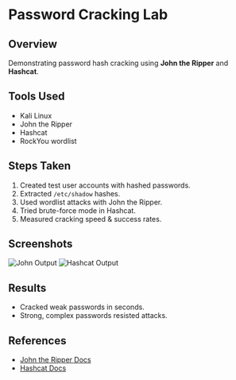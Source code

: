 # Password Cracking Lab

## Overview
Demonstrating password hash cracking using **John the Ripper** and **Hashcat**.

## Tools Used
- Kali Linux
- John the Ripper
- Hashcat
- RockYou wordlist

## Steps Taken
1. Created test user accounts with hashed passwords.
2. Extracted `/etc/shadow` hashes.
3. Used wordlist attacks with John the Ripper.
4. Tried brute-force mode in Hashcat.
5. Measured cracking speed & success rates.

## Screenshots
![John Output](images/john-output.png)
![Hashcat Output](images/hashcat-output.png)

## Results
- Cracked weak passwords in seconds.
- Strong, complex passwords resisted attacks.

## References
- [John the Ripper Docs](https://www.openwall.com/john/)
- [Hashcat Docs](https://hashcat.net/hashcat/)

